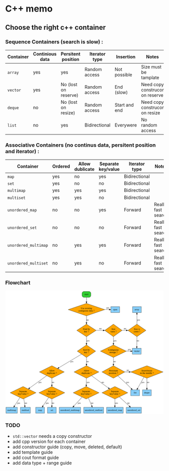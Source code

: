 # C++ memo

## Choose the right c++ container

### Sequence Containers (search is slow) :
|  Container   | Continious data | Persitent position   | Iterator type | Insertion     | Notes |
|--------------|-----------------|----------------------|---------------|---------------|-------|
| `array`      | yes             | yes                  | Random access | Not possible  | Size must be tamplate |
| `vector`     | yes             | No (lost on reserve) | Random access | End (slow)    | Need copy construcor on reserve |
| `deque`      | no              | No (lost on resize)  | Random access | Start and end | Need copy construcor on resize |
| `list`       | no              | yes                  | Bidirectional | Everywere     | No random access |

### Associative Containers (no continus data, persitent position and iterator) :
| Container            | Ordered | Allow dublicate | Separate key/value | Iterator type | Notes |
|----------------------|---------|-----------------|--------------------|---------------|--|
| `map`                | yes     | no              | yes                | Bidirectional |  |
| `set`                | yes     | no              | no                 | Bidirectional |  |
| `multimap`           | yes     | yes             | yes                | Bidirectional |  |
| `multiset`           | yes     | yes             | no                 | Bidirectional |  |
| `unordered_map`      | no      | no              | yes                | Forward       | Really fast search |
| `unordered_set`      | no      | no              | no                 | Forward       | Really fast search |
| `unordered_multimap` | no      | yes             | yes                | Forward       | Really fast search |
| `unordered_multiset` | no      | yes             | no                 | Forward       | Really fast search |

### Flowchart

![CppContainersFlowchart](flowchart.svg)

### TODO
- `std::vector` needs a copy constructor
- add cpp version for each container
- add constructor guide (copy, move, deleted, default)
- add template guide
- add cout format guide
- add data type + range guide
